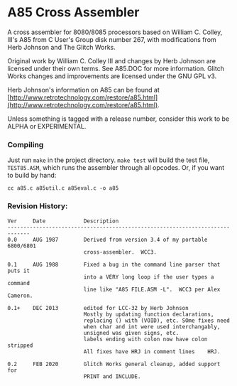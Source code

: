 # A85 Cross Assembler

A cross assembler for 8080/8085 processors based on William C. Colley, III's A85 from C User's Group disk number 267, with modifications from Herb Johnson and The Glitch Works. 

Original work by William C. Colley III and changes by Herb Johnson are licensed under their own terms. See A85.DOC for more information. Glitch Works changes and improvements are licensed under the GNU GPL v3.

Herb Johnson's information on A85 can be found at [http://www.retrotechnology.com/restore/a85.html](http://www.retrotechnology.com/restore/a85.html).

Unless something is tagged with a release number, consider this work to be ALPHA or EXPERIMENTAL.

### Compiling

Just run `make` in the project directory. `make test` will build the test file, `TEST85.ASM`, which runs the assembler through all opcodes. Or, if you want to build by hand:

`cc a85.c a85util.c a85eval.c -o a85`

### Revision History:

```
Ver     Date            Description
-----------------------------------------------------------------------------
0.0     AUG 1987        Derived from version 3.4 of my portable 6800/6801
                        cross-assembler.  WCC3.

0.1     AUG 1988        Fixed a bug in the command line parser that puts it
                        into a VERY long loop if the user types a command 
                        line like "A85 FILE.ASM -L".  WCC3 per Alex Cameron.

0.1+    DEC 2013        edited for LCC-32 by Herb Johnson
                        Mostly by updating function declarations,
                        replacing () with (VOID), etc. SOme fixes need
                        when char and int were used interchangably,
                        unsigned was given signs, etc.
                        labels ending with colon now have colon stripped
                        All fixes have HRJ in comment lines    HRJ.

0.2     FEB 2020        Glitch Works general cleanup, added support for
                        PRINT and INCLUDE.
```